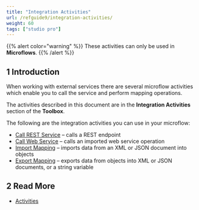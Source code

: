 ```yaml
---
title: "Integration Activities"
url: /refguide9/integration-activities/
weight: 60
tags: ["studio pro"]
---
```

{{% alert color="warning" %}}
These activities can only be used in **Microflows**.
{{% /alert %}}

## 1 Introduction

When working with external services there are several microflow activities which enable you to call the service and perform mapping operations.

The activities described in this document are in the **Integration Activities** section of the **Toolbox**.

The following are the integration activities you can use in your microflow:

* [Call REST Service](/refguide9/call-rest-action/) – calls a REST endpoint
* [Call Web Service](/refguide9/call-web-service-action/) – calls an imported web service operation
* [Import Mapping](/refguide9/import-mapping-action/) – imports data from an XML or JSON document into objects
* [Export Mapping](/refguide9/export-mapping-action/) – exports data from objects into XML or JSON documents, or a string variable

## 2 Read More

* [Activities](/refguide9/activities/)

